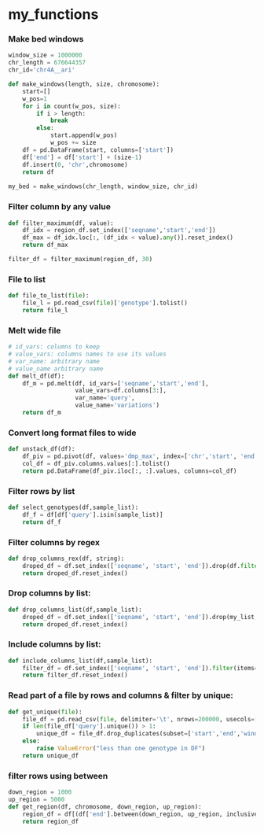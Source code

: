 # my_functions

### Make bed windows

```py
window_size = 1000000
chr_length = 676644357
chr_id='chr4A__ari'

def make_windows(length, size, chromosome):
    start=[]
    w_pos=1
    for i in count(w_pos, size):
        if i > length:
            break
        else:
            start.append(w_pos)
            w_pos += size
    df = pd.DataFrame(start, columns=['start'])
    df['end'] = df['start'] + (size-1)
    df.insert(0, 'chr',chromosome)
    return df
    
my_bed = make_windows(chr_length, window_size, chr_id)
```


### Filter column by any value

```py
def filter_maximum(df, value):
    df_idx = region_df.set_index(['seqname','start','end'])
    df_max = df_idx.loc[:, (df_idx < value).any()].reset_index()
    return df_max

filter_df = filter_maximum(region_df, 30)
```

### File to list
```py
def file_to_list(file):
    file_l = pd.read_csv(file)['genotype'].tolist()
    return file_l
```

### Melt wide file
```py
# id_vars: columns to keep
# value_vars: columns names to use its values
# var_name: arbitrary name
# value_name arbitrary name
def melt_df(df):
    df_m = pd.melt(df, id_vars=['seqname','start','end'],
                   value_vars=df.columns[3:],
                   var_name='query',
                   value_name='variations')
    return df_m
```

### Convert long format files to wide
```py
def unstack_df(df):
    df_piv = pd.pivot(df, values='dmp_max', index=['chr','start', 'end'], columns=['query']).reset_index()
    col_df = df_piv.columns.values[:].tolist()
    return pd.DataFrame(df_piv.iloc[:, :].values, columns=col_df)
```

### Filter rows by list
```py
def select_genotypes(df,sample_list):
    df_f = df[df['query'].isin(sample_list)]
    return df_f
```

### Filter columns by regex
```py
def drop_columns_rex(df, string):
    droped_df = df.set_index(['seqname', 'start', 'end']).drop(df.filter(regex=string).columns, axis=1)
    return droped_df.reset_index()
```

### Drop columns by list:
```py
def drop_columns_list(df,sample_list):
    droped_df = df.set_index(['seqname', 'start', 'end']).drop(my_list, axis=1)
    return droped_df.reset_index()
```

### Include columns by list:
```py
def include_columns_list(df,sample_list):
    filter_df = df.set_index(['seqname', 'start', 'end']).filter(items=my_list, axis=1)
    return filter_df.reset_index()
```
### Read part of a file by rows and columns & filter by unique:
```py
def get_unique(file):
    file_df = pd.read_csv(file, delimiter='\t', nrows=200000, usecols=['chr','start','end','query','window'])
    if len(file_df['query'].unique()) > 1:
        unique_df = file_df.drop_duplicates(subset=['start','end','window'], keep='first')
    else:
        raise ValueError("less than one genotype in DF")
    return unique_df
```
### filter rows using between
```py
down_region = 1000
up_region = 5000
def get_region(df, chromosome, down_region, up_region):
    region_df = df[(df['end'].between(down_region, up_region, inclusive="both")) & (df['chr'].str.contains(chromosome))]
    return region_df
``` 

